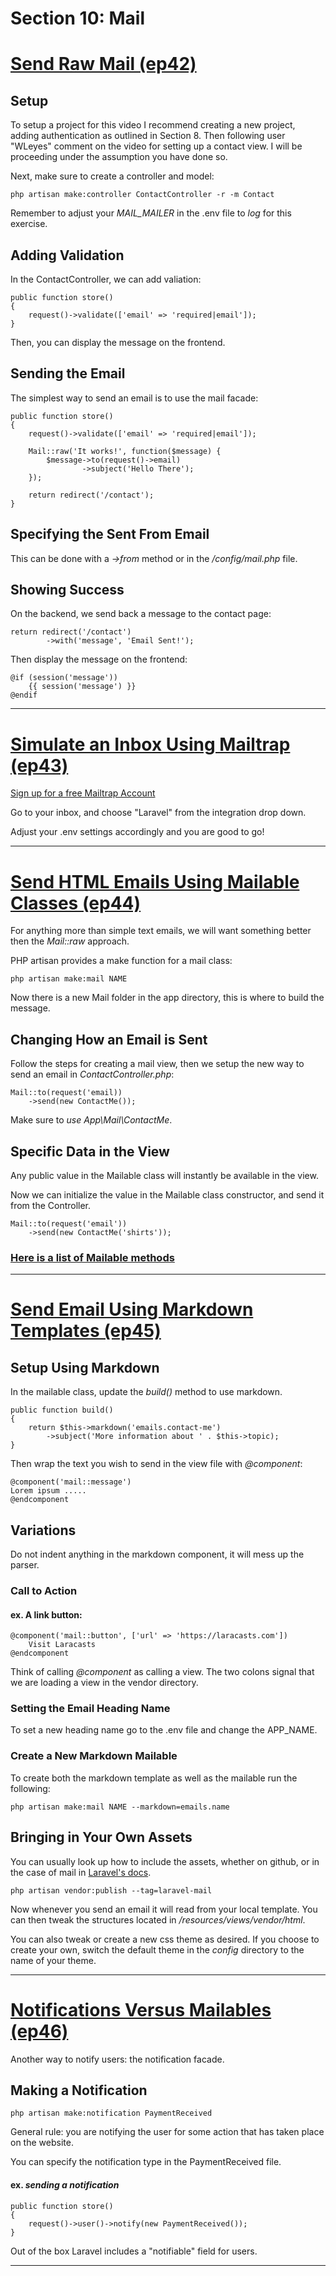 # Section 10: Mail

# [Send Raw Mail (ep42)](https://laracasts.com/series/laravel-6-from-scratch/episodes/42?autoplay=true)

## Setup
To setup a project for this video I recommend creating a new project, adding authentication as outlined in Section 8. Then following user "WLeyes" comment on the video for setting up a contact view. I will be proceeding under the assumption you have done so.

Next, make sure to create a controller and model:

```
php artisan make:controller ContactController -r -m Contact
```

Remember to adjust your *MAIL_MAILER* in the .env file to *log* for this exercise.

## Adding Validation
In the ContactController, we can add valiation:

```
public function store()
{
    request()->validate(['email' => 'required|email']);
}
```

Then, you can display the message on the frontend.

## Sending the Email
The simplest way to send an email is to use the mail facade:

```
public function store()
{
    request()->validate(['email' => 'required|email']);

    Mail::raw('It works!', function($message) {
        $message->to(request()->email)
                ->subject('Hello There');
    });

    return redirect('/contact');
}
```

## Specifying the Sent From Email
This can be done with a *->from* method or in the */config/mail.php* file.

## Showing Success
On the backend, we send back a message to the contact page:
```
return redirect('/contact')
        ->with('message', 'Email Sent!');
```

Then display the message on the frontend:
```
@if (session('message'))
    {{ session('message') }}
@endif
```

---
# [Simulate an Inbox Using Mailtrap (ep43)](https://laracasts.com/series/laravel-6-from-scratch/episodes/43?autoplay=true)

[Sign up for a free Mailtrap Account](https://mailtrap.io/)

Go to your inbox, and choose "Laravel" from the integration drop down.

Adjust your .env settings accordingly and you are good to go!

---

# [Send HTML Emails Using Mailable Classes (ep44)](https://laracasts.com/series/laravel-6-from-scratch/episodes/44?autoplay=true)

For anything more than simple text emails, we will want something better then the *Mail::raw* approach.

PHP artisan provides a make function for a mail class:
```
php artisan make:mail NAME
```

Now there is a new Mail folder in the app directory, this is where to build the message.

## Changing How an Email is Sent

Follow the steps for creating a mail view, then we setup the new way to send an email in *ContactController.php*:

```
Mail::to(request('email))
    ->send(new ContactMe());
```

Make sure to *use App\Mail\ContactMe*.

## Specific Data in the View
Any public value in the Mailable class will instantly be available in the view.

Now we can initialize the value in the Mailable class constructor, and send it from the Controller.
```
Mail::to(request('email'))
    ->send(new ContactMe('shirts'));
```

### [Here is a list of Mailable methods](https://laravel.com/api/5.5/Illuminate/Mail/Mailable.html)

---
# [Send Email Using Markdown Templates (ep45)](https://laracasts.com/series/laravel-6-from-scratch/episodes/45?autoplay=true)

## Setup Using Markdown

In the mailable class, update the *build()* method to use markdown.

```
public function build()
{
    return $this->markdown('emails.contact-me')
        ->subject('More information about ' . $this->topic);
}
```

Then wrap the text you wish to send in the view file with *@component*:

```
@component('mail::message')
Lorem ipsum .....
@endcomponent
```

## Variations
Do not indent anything in the markdown component, it will mess up the parser.

### Call to Action

#### ex. A link button:
```
@component('mail::button', ['url' => 'https://laracasts.com'])
    Visit Laracasts
@endcomponent
```

Think of calling *@component* as calling a view. The two colons signal that we are loading a view in the vendor directory.

### Setting the Email Heading Name
To set a new heading name go to the .env file and change the APP_NAME.

### Create a New Markdown Mailable
To create both the markdown template as well as the mailable run the following:

```
php artisan make:mail NAME --markdown=emails.name
```

## Bringing in Your Own Assets
You can usually look up how to include the assets, whether on github, or in the case of mail in [Laravel's docs](https://laravel.com/docs/8.x/mail#customizing-the-components).

```
php artisan vendor:publish --tag=laravel-mail
```

Now whenever you send an email it will read from your local template. You can then tweak the structures located in */resources/views/vendor/html*. 

You can also tweak or create a new css theme as desired. If you choose to create your own, switch the default theme in the *config* directory to the name of your theme.

---
# [Notifications Versus Mailables (ep46)](https://laracasts.com/series/laravel-6-from-scratch/episodes/46?autoplay=true)

Another way to notify users: the notification facade.

## Making a Notification
```
php artisan make:notification PaymentReceived
```

General rule: you are notifying the user for some action that has taken place on the website.

You can specify the notification type in the PaymentReceived file.

#### ex. *sending a notification*
```
public function store()
{
    request()->user()->notify(new PaymentReceived());
}
```

Out of the box Laravel includes a "notifiable" field for users.

---